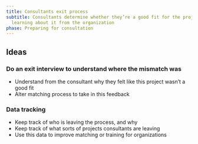 ```yaml
---
title: Consultants exit process
subtitle: Consultants determine whether they’re a good fit for the project after
  learning about it from the organization
phase: Preparing for consultation
---
```

## Ideas

### Do an exit interview to understand where the mismatch was

* Understand from the consultant why they felt like this project wasn’t a good fit
* Alter matching process to take in this feedback

### Data tracking

* Keep track of who is leaving the process, and why
* Keep track of what sorts of projects consultants are leaving
* Use this data to improve matching or training for organizations